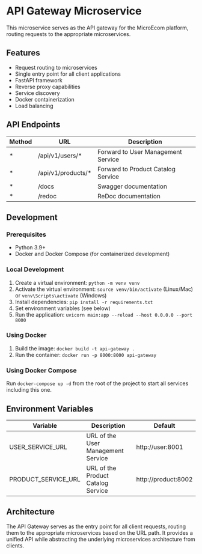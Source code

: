 # API Gateway Microservice

This microservice serves as the API gateway for the MicroEcom platform, routing requests to the appropriate microservices.

## Features

- Request routing to microservices
- Single entry point for all client applications
- FastAPI framework
- Reverse proxy capabilities
- Service discovery
- Docker containerization
- Load balancing

## API Endpoints

| Method | URL | Description |
| ------ | --- | ----------- |
| * | /api/v1/users/* | Forward to User Management Service |
| * | /api/v1/products/* | Forward to Product Catalog Service |
| * | /docs | Swagger documentation |
| * | /redoc | ReDoc documentation |

## Development

### Prerequisites

- Python 3.9+
- Docker and Docker Compose (for containerized development)

### Local Development

1. Create a virtual environment: `python -m venv venv`
2. Activate the virtual environment: `source venv/bin/activate` (Linux/Mac) or `venv\Scripts\activate` (Windows)
3. Install dependencies: `pip install -r requirements.txt`
4. Set environment variables (see below)
5. Run the application: `uvicorn main:app --reload --host 0.0.0.0 --port 8000`

### Using Docker

1. Build the image: `docker build -t api-gateway .`
2. Run the container: `docker run -p 8000:8000 api-gateway`

### Using Docker Compose

Run `docker-compose up -d` from the root of the project to start all services including this one.

## Environment Variables

| Variable | Description | Default |
| -------- | ----------- | ------- |
| USER_SERVICE_URL | URL of the User Management Service | http://user:8001 |
| PRODUCT_SERVICE_URL | URL of the Product Catalog Service | http://product:8002 |

## Architecture

The API Gateway serves as the entry point for all client requests, routing them to the appropriate microservices based on the URL path. It provides a unified API while abstracting the underlying microservices architecture from clients. 
